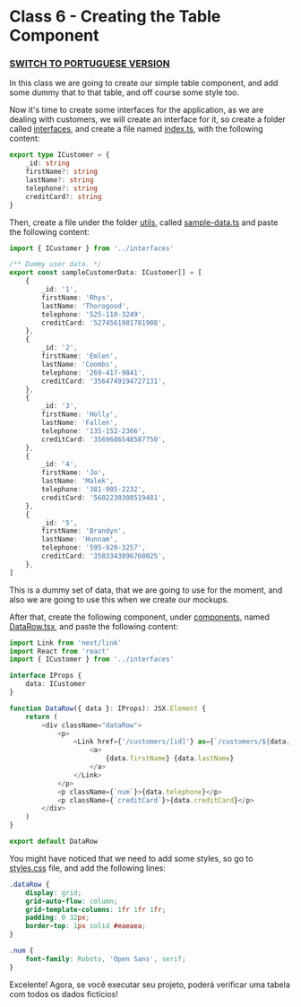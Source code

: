# Class 6 - Creating the Table Component

### [SWITCH TO PORTUGUESE VERSION](./PT.md)

In this class we are going to create our simple table component,
and add some dummy that to that table, and off course some style too.

Now it's time to create some interfaces for the application, as we are dealing with customers,
we will create an interface for it, so create a folder called [interfaces](interfaces), and create a
file named [index.ts](interfaces/index.ts), with the following content:
```typescript
export type ICustomer = {
    _id: string
    firstName?: string
    lastName?: string
    telephone?: string
    creditCard?: string
}

```

Then, create a file under the folder [utils](utils), called [sample-data.ts](utils/sample-data.ts)
and paste the following content:

```typescript jsx
import { ICustomer } from '../interfaces'

/** Dummy user data. */
export const sampleCustomerData: ICustomer[] = [
    {
        _id: '1',
        firstName: 'Rhys',
        lastName: 'Thorogood',
        telephone: '525-110-3249',
        creditCard: '5274561981781908',
    },
    {
        _id: '2',
        firstName: 'Emlen',
        lastName: 'Coombs',
        telephone: '269-417-9841',
        creditCard: '3564749194727131',
    },
    {
        _id: '3',
        firstName: 'Holly',
        lastName: 'Fallen',
        telephone: '135-152-2366',
        creditCard: '3569686548587750',
    },
    {
        _id: '4',
        firstName: 'Jo',
        lastName: 'Malek',
        telephone: '381-905-2232',
        creditCard: '5602230308519481',
    },
    {
        _id: '5',
        firstName: 'Brandyn',
        lastName: 'Hunnam',
        telephone: '595-920-3257',
        creditCard: '3583343896760025',
    },
]

```

This is a dummy set of data, that we are going to use for the moment, and also 
we are going to use this when we create our mockups.

After that, create the following component, under [components](components), named
[DataRow.tsx](components/DataRow.tsx), and paste the following content:

```typescript jsx
import Link from 'next/link'
import React from 'react'
import { ICustomer } from '../interfaces'

interface IProps {
    data: ICustomer
}

function DataRow({ data }: IProps): JSX.Element {
    return (
        <div className="dataRow">
            <p>
                <Link href={'/customers/[id]'} as={`/customers/${data._id}`}>
                    <a>
                        {data.firstName} {data.lastName}
                    </a>
                </Link>
            </p>
            <p className={`num`}>{data.telephone}</p>
            <p className={`creditCard`}>{data.creditCard}</p>
        </div>
    )
}

export default DataRow

```

You might have noticed that we need to add some styles, so go to [styles.css](styles.css) file,
and add the following lines:

```css
.dataRow {
    display: grid;
    grid-auto-flow: column;
    grid-template-columns: 1fr 1fr 1fr;
    padding: 0 32px;
    border-top: 1px solid #eaeaea;
}

.num {
    font-family: Roboto, 'Open Sans', serif;
}

```


Excelente! Agora, se você executar seu projeto, poderá verificar uma tabela com todos os dados fictícios!